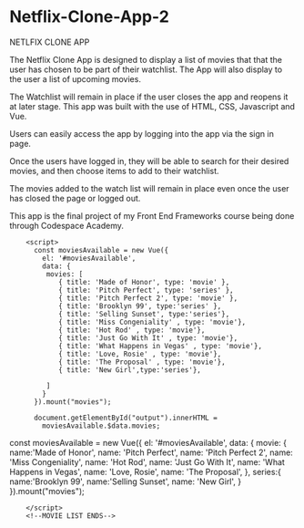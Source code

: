 # Netflix-Clone-App-2

NETLFIX CLONE APP

The Netflix Clone App is designed to display a list of movies that that the user has chosen to be part of their watchlist. The App will also display to the user a list of upcoming movies.  

The Watchlist will remain in place if the user closes the app and reopens it at later stage. This app was built with the use of HTML, CSS, Javascript and Vue.

Users can easily access the app by logging into the app via the sign in page.

Once the users have logged in, they will be able to search for their desired movies, and then choose items to add to their watchlist.

The movies added to the watch list will remain in place even once the user has closed the page or logged out. 

This app is the final project of my Front End Frameworks course being done through Codespace Academy. 


 <!--movie LIST STARTS-->
        <script>
          const moviesAvailable = new Vue({
            el: '#moviesAvailable',
            data: {
             movies: [
                { title: 'Made of Honor', type: 'movie' },
                { title: 'Pitch Perfect', type: 'series' },
                { title: 'Pitch Perfect 2', type: 'movie' },
                { title: 'Brooklyn 99', type:'series' },
                { title: 'Selling Sunset', type:'series'},
                { title: 'Miss Congeniality' , type: 'movie'},
                { title: 'Hot Rod' , type: 'movie'},
                { title: 'Just Go With It' , type: 'movie'},
                { title: 'What Happens in Vegas' , type: 'movie'},
                { title: 'Love, Rosie' , type: 'movie'},
                { title: 'The Proposal' , type: 'movie'},
                { title: 'New Girl',type:'series'},

             ]
            }
          }).mount("movies");

          document.getElementById("output").innerHTML =
            moviesAvailable.$data.movies;

 <!--movie LIST STARTS-->            

const moviesAvailable = new Vue({
            el: '#moviesAvailable',
            data: {
              movie: {
                      name:'Made of Honor',
                      name: 'Pitch Perfect',
                      name: 'Pitch Perfect 2',
                      name: 'Miss Congeniality',
                      name: 'Hot Rod',
                      name: 'Just Go With It',
                      name: 'What Happens in Vegas',
                      name: 'Love, Rosie',
                      name: 'The Proposal',
                    },
              series:{
                      name:'Brooklyn 99',
                      name:'Selling Sunset',
                      name: 'New Girl',
            }
          }).mount("movies");
       
        </script>
        <!--MOVIE LIST ENDS-->